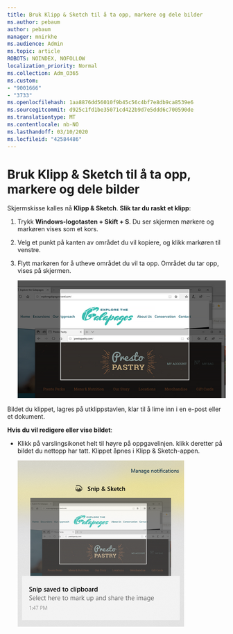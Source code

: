 ```yaml
---
title: Bruk Klipp & Sketch til å ta opp, markere og dele bilder
ms.author: pebaum
author: pebaum
manager: mnirkhe
ms.audience: Admin
ms.topic: article
ROBOTS: NOINDEX, NOFOLLOW
localization_priority: Normal
ms.collection: Adm_O365
ms.custom:
- "9001666"
- "3733"
ms.openlocfilehash: 1aa8876dd56010f9b45c56c4bf7e8db9ca8539e6
ms.sourcegitcommit: d925c1fd1be35071cd422b9d7e5ddd6c700590de
ms.translationtype: MT
ms.contentlocale: nb-NO
ms.lasthandoff: 03/10/2020
ms.locfileid: "42584486"
---
```

# <a name="use-snip--sketch-to-capture-mark-up-and-share-images"></a>Bruk Klipp & Sketch til å ta opp, markere og dele bilder

Skjermskisse kalles nå **Klipp & Sketch**. **Slik tar du raskt et klipp**:

1. Trykk **Windows-logotasten + Skift + S**. Du ser skjermen mørkere og markøren vises som et kors. 

2. Velg et punkt på kanten av området du vil kopiere, og klikk markøren til venstre. 

3. Flytt markøren for å utheve området du vil ta opp. Området du tar opp, vises på skjermen.

   ![bilde av uthevet valg](media/snipone.png)

Bildet du klippet, lagres på utklippstavlen, klar til å lime inn i en e-post eller et dokument. 

**Hvis du vil redigere eller vise bildet**: 

- Klikk på varslingsikonet helt til høyre på oppgavelinjen. klikk deretter på bildet du nettopp har tatt. Klippet åpnes i Klipp & Sketch-appen.

   ![bilde av bilde som vises i utklippsappen](media/sniptwo.png)
